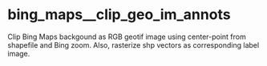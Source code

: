 # bing_maps__clip_geo_im_annots
Clip Bing Maps backgound as RGB geotif image using center-point from shapefile and Bing zoom. Also, rasterize shp vectors as corresponding label image.

